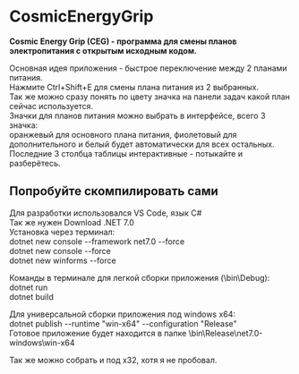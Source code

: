 # CosmicEnergyGrip
**Cosmic Energy Grip (CEG) - программа для смены планов электропитания с открытым исходным кодом.**  

Основная идея приложения - быстрое переключение между 2 планами питания.  
Нажмите Ctrl+Shift+E для смены плана питания из 2 выбранных.  
Так же можно сразу понять по цвету значка на панели задач какой план сейчас используется.  
Значки для планов питания можно выбрать в интерфейсе, всего 3 значка:  
оранжевый для основного плана питания, фиолетовый для дополнительного и белый будет автоматически для всех остальных.  
Последние 3 столбца таблицы интерактивные - потыкайте и разберётесь.  

## Попробуйте скомпилировать сами
Для разработки использовался VS Code, язык C#  
Так же нужен Download .NET 7.0  
Установка через терминал:  
dotnet new console --framework net7.0 --force  
dotnet new console --force  
dotnet new winforms --force  

Команды в терминале для легкой сборки приложения (\bin\Debug):  
dotnet run  
dotnet build  

Для универсальной сборки приложения под windows x64:  
dotnet publish --runtime "win-x64" --configuration "Release"  
Готовое приложение будет находится в папке \bin\Release\net7.0-windows\win-x64  

Так же можно собрать и под х32, хотя я не пробовал.
